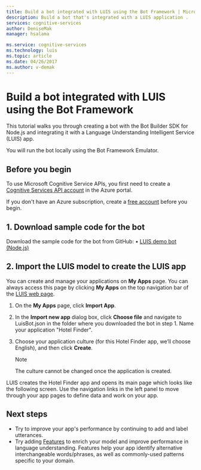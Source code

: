 ```yaml
---
title: Build a bot integrated with LUIS using the Bot Framework | Microsoft Docs | Microsoft Azure
description: Build a bot that's integrated with a LUIS application . 
services: cognitive-services
author: DeniseMak
manager: hsalama

ms.service: cognitive-services
ms.technology: luis
ms.topic: article
ms.date: 04/26/2017
ms.author: v-demak
---
```


# Build a bot integrated with LUIS using the Bot Framework

This tutorial walks you through creating a bot with the Bot Builder SDK for Node.js and integrating it with a Language Understanding Intelligent Service (LUIS) app. 

You will run the bot locally using the Bot Framework Emulator. 

## Before you begin
To use Microsoft Cognitive Service APIs, you first need to create a [Cognitive Services API account](https://docs.microsoft.com/azure/cognitive-services/cognitive-services-apis-create-account) in the Azure portal.

If you don't have an Azure subscription, create a [free account](https://azure.microsoft.com/free/?WT.mc_id=A261C142F) before you begin.

## 1. Download sample code for the bot

Download the sample code for the bot from GitHub:
•	[LUIS demo bot (Node.js)](https://github.com/Microsoft/BotBuilder-Samples/tree/master/Node/intelligence-LUIS) 

## 2. Import the LUIS model to create the LUIS app
You can create and manage your applications on **My Apps** page. You can always access this page by clicking **My Apps** on the top navigation bar of the [LUIS web page](https://luis.ai).

1. On the **My Apps** page, click **Import App**.
2. In the **Import new app** dialog box, click **Choose file** and navigate to LuisBot.json in the folder where you downloaded the bot in step 1. Name your application "Hotel Finder". <!--    ![A new app form](./Images/NewApp-Form.JPG) -->
3. Choose your application culture (for this Hotel Finder app, we’ll choose English), and then click **Create**. 

    >[!NOTE]
    >The culture cannot be changed once the application is created. 

LUIS creates the Hotel Finder app and opens its main page which looks like the following screen. Use the navigation links in the left panel to move through your app pages to define data and work on your app. 


## Next steps

* Try to improve your app's performance by continuing to add and label utterances.
* Try adding [Features](Add-Features.md) to enrich your model and improve performance in language understanding. Features help your app identify alternative interchangeable words/phrases, as well as commonly-used patterns specific to your domain.

<!-- Links -->
